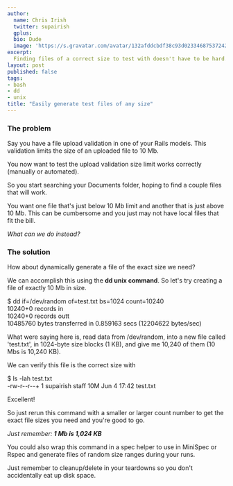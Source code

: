```yaml
---
author:
  name: Chris Irish
  twitter: supairish
  gplus:
  bio: Dude
  image: 'https://s.gravatar.com/avatar/132afddcbdf38c93d02334687537242f?s=80'
excerpt:
  Finding files of a correct size to test with doesn't have to be hard.
layout: post
published: false
tags:
- bash
- dd
- unix
title: "Easily generate test files of any size"
---
```


### The problem

Say you have a file upload validation in one of your Rails models. This validation limits the size of an uploaded file to 10 Mb.

<script src="https://gist.github.com/velocitylabs-admin/f21951d7d08d01d32bb3e8916b191ba3.js"></script>

You now want to test the upload validation size limit works correctly (manually or automated).

So you start searching your Documents folder, hoping to find a couple files that will work.

You want one file that's just below 10 Mb limit and another that is just above 10 Mb.  This can be cumbersome and you just may not have local files that fit the bill.

<i>What can we do instead?</i>

### The solution

How about dynamically generate a file of the exact size we need?

We can accomplish this using the <b>dd unix command</b>.  So let's try creating a file of exactly 10 Mb in size.

<div class="wp-terminal">
  $ dd if=/dev/random of=test.txt bs=1024 count=10240<br/>
  10240+0 records in<br/>
  10240+0 records outt<br/>
  10485760 bytes transferred in 0.859163 secs (12204622 bytes/sec)<br/>
</div>

What were saying here is, read data from /dev/random, into a new file called 'test.txt', in 1024-byte size blocks (1 KB), and give me 10,240 of them (10 Mbs is 10,240 KB).

We can verify this file is the correct size with

<div class="wp-terminal">
  $ ls -lah test.txt<br/>
  -rw-r--r--+ 1 supairish  staff    10M Jun  4 17:42 test.txt<br/>
</div>

Excellent!

So just rerun this command with a smaller or larger count number to get the exact file sizes you need and you're good to go.

<i>Just remember: <b>1 Mb is 1,024 KB</b></i>

You could also wrap this command in a spec helper to use in MiniSpec or Rspec and generate files of random size ranges during your runs.

Just remember to cleanup/delete in your teardowns so you don't accidentally eat up disk space.
